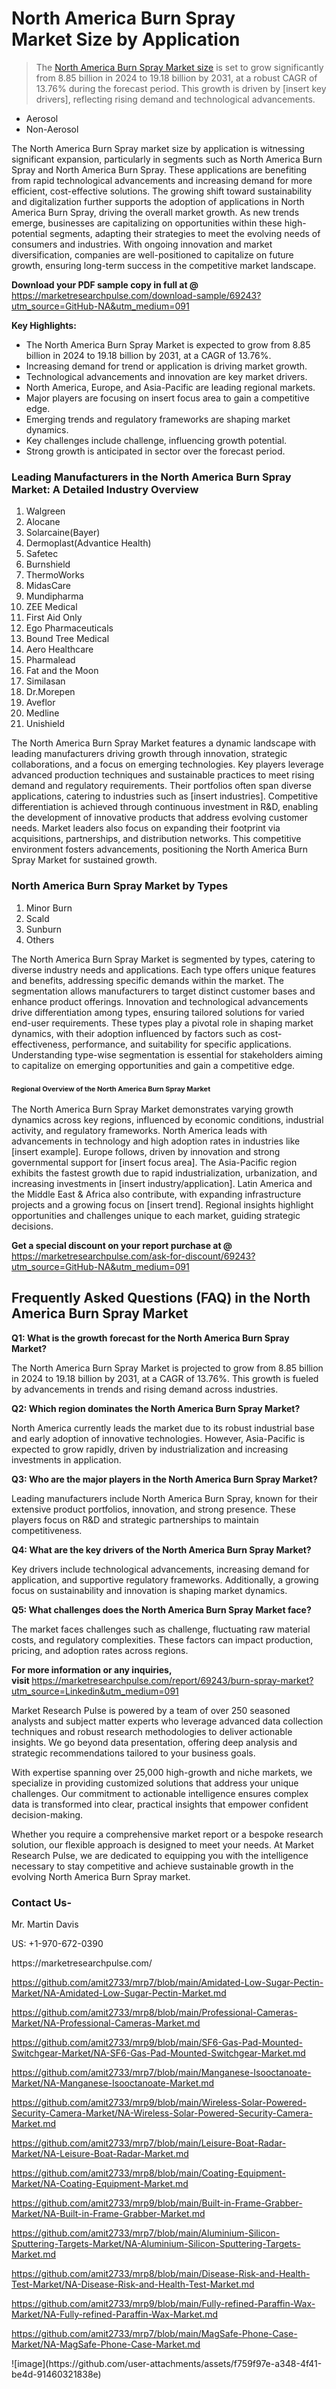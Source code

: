<h1>North America Burn Spray Market&nbsp;Size by Application</h1><blockquote><p>The <a href="https://marketresearchpulse.com/download-sample/69243?utm_source=GitHub-NA&amp;utm_medium=091">North America Burn Spray Market size</a> is set to grow significantly from 8.85 billion in 2024 to 19.18 billion by 2031, at a robust CAGR of 13.76% during the forecast period. This growth is driven by [insert key drivers], reflecting rising demand and technological advancements.</p></blockquote><ul><li>Aerosol<li> Non-Aerosol</li></ul><p>The North America Burn Spray market size by application is witnessing significant expansion, particularly in segments such as North America Burn Spray and North America Burn Spray. These applications are benefiting from rapid technological advancements and increasing demand for more efficient, cost-effective solutions. The growing shift toward sustainability and digitalization further supports the adoption of applications in North America Burn Spray, driving the overall market growth. As new trends emerge, businesses are capitalizing on opportunities within these high-potential segments, adapting their strategies to meet the evolving needs of consumers and industries. With ongoing innovation and market diversification, companies are well-positioned to capitalize on future growth, ensuring long-term success in the competitive market landscape.</p><p><strong>Download your PDF sample copy in full at @ </strong><a href="https://marketresearchpulse.com/download-sample/69243?utm_source=GitHub-NA&amp;utm_medium=091">https://marketresearchpulse.com/download-sample/69243?utm_source=GitHub-NA&amp;utm_medium=091</a></p><p><strong>Key Highlights: </strong></p><ul><li>The North America Burn Spray Market is expected to grow from 8.85 billion in 2024 to 19.18 billion by 2031, at a CAGR of 13.76%.</li><li>Increasing demand for trend or application is driving market growth.</li><li>Technological advancements and innovation are key market drivers.</li><li>North America, Europe, and Asia-Pacific are leading regional markets.</li><li>Major players are focusing on insert focus area to gain a competitive edge.</li><li>Emerging trends and regulatory frameworks are shaping market dynamics.</li><li>Key challenges include challenge, influencing growth potential.</li><li>Strong growth is anticipated in sector over the forecast period.</li></ul><h3>Leading Manufacturers in the North America Burn Spray Market: A Detailed Industry Overview</h3><ol><li>Walgreen</li><li>Alocane</li><li>Solarcaine(Bayer)</li><li>Dermoplast(Advantice Health)</li><li>Safetec</li><li>Burnshield</li><li>ThermoWorks</li><li>MidasCare</li><li>Mundipharma</li><li>ZEE Medical</li><li>First Aid Only</li><li>Ego Pharmaceuticals</li><li>Bound Tree Medical</li><li>Aero Healthcare</li><li>Pharmalead</li><li>Fat and the Moon</li><li>Similasan</li><li>Dr.Morepen</li><li>Aveflor</li><li>Medline</li><li>Unishield</li></ol><div class="flex max-w-full flex-col flex-grow"><div class="min-h-8 text-message flex w-full flex-col items-end gap-2 whitespace-normal break-words [.text-message+&amp;]:mt-5" dir="auto" data-message-author-role="assistant" data-message-id="fd8432e4-4910-450d-b182-61b7bfb0a01f" data-message-model-slug="gpt-4o"><div class="flex w-full flex-col gap-1 empty:hidden first:pt-[3px]"><div class="markdown prose w-full break-words dark:prose-invert light"><p>The North America Burn Spray Market features a dynamic landscape with leading manufacturers driving growth through innovation, strategic collaborations, and a focus on emerging technologies. Key players leverage advanced production techniques and sustainable practices to meet rising demand and regulatory requirements. Their portfolios often span diverse applications, catering to industries such as [insert industries]. Competitive differentiation is achieved through continuous investment in R&amp;D, enabling the development of innovative products that address evolving customer needs. Market leaders also focus on expanding their footprint via acquisitions, partnerships, and distribution networks. This competitive environment fosters advancements, positioning the North America Burn Spray Market for sustained growth.</p></div></div></div></div><h3>North America Burn Spray Market by Types</h3><ol><li>Minor Burn<li> Scald<li> Sunburn<li> Others</li></ol><div class="flex max-w-full flex-col flex-grow"><div class="min-h-8 text-message flex w-full flex-col items-end gap-2 whitespace-normal break-words [.text-message+&amp;]:mt-5" dir="auto" data-message-author-role="assistant" data-message-id="084470be-0bb7-4664-bddf-5156b4f41249" data-message-model-slug="gpt-4o-mini"><div class="flex w-full flex-col gap-1 empty:hidden first:pt-[3px]"><div class="markdown prose w-full break-words dark:prose-invert light"><p>The North America Burn Spray Market is segmented by types, catering to diverse industry needs and applications. Each type offers unique features and benefits, addressing specific demands within the market. The segmentation allows manufacturers to target distinct customer bases and enhance product offerings. Innovation and technological advancements drive differentiation among types, ensuring tailored solutions for varied end-user requirements. These types play a pivotal role in shaping market dynamics, with their adoption influenced by factors such as cost-effectiveness, performance, and suitability for specific applications. Understanding type-wise segmentation is essential for stakeholders aiming to capitalize on emerging opportunities and gain a competitive edge.</p></div></div></div></div><h3><span style="font-size: 11px;">Regional Overview of the North America Burn Spray Market</span></h3><div class="flex max-w-full flex-col flex-grow"><div class="min-h-8 text-message flex w-full flex-col items-end gap-2 whitespace-normal break-words [.text-message+&amp;]:mt-5" dir="auto" data-message-author-role="assistant" data-message-id="e9038762-ce64-4e30-91c9-9bd413514231" data-message-model-slug="gpt-4o-mini"><div class="flex w-full flex-col gap-1 empty:hidden first:pt-[3px]"><div class="markdown prose w-full break-words dark:prose-invert light"><p>The North America Burn Spray Market demonstrates varying growth dynamics across key regions, influenced by economic conditions, industrial activity, and regulatory frameworks. North America leads with advancements in technology and high adoption rates in industries like [insert example]. Europe follows, driven by innovation and strong governmental support for [insert focus area]. The Asia-Pacific region exhibits the fastest growth due to rapid industrialization, urbanization, and increasing investments in [insert industry/application]. Latin America and the Middle East &amp; Africa also contribute, with expanding infrastructure projects and a growing focus on [insert trend]. Regional insights highlight opportunities and challenges unique to each market, guiding strategic decisions.</p></div></div></div></div><p><strong>Get a special discount on your report purchase at @ </strong><a href="https://marketresearchpulse.com/ask-for-discount/69243?utm_source=GitHub-NA&amp;utm_medium=091">https://marketresearchpulse.com/ask-for-discount/69243?utm_source=GitHub-NA&amp;utm_medium=091</a></p><h2>Frequently Asked Questions (FAQ) in the North America Burn Spray Market</h2><p><strong>Q1: What is the growth forecast for the North America Burn Spray Market?</strong></p><p>The North America Burn Spray Market is projected to grow from 8.85 billion in 2024 to 19.18 billion by 2031, at a CAGR of 13.76%. This growth is fueled by advancements in trends and rising demand across industries.</p><p><strong>Q2: Which region dominates the North America Burn Spray Market?</strong></p><p>North America currently leads the market due to its robust industrial base and early adoption of innovative technologies. However, Asia-Pacific is expected to grow rapidly, driven by industrialization and increasing investments in application.</p><p><strong>Q3: Who are the major players in the North America Burn Spray Market?</strong></p><p>Leading manufacturers include North America Burn Spray, known for their extensive product portfolios, innovation, and strong presence. These players focus on R&amp;D and strategic partnerships to maintain competitiveness.</p><p><strong>Q4: What are the key drivers of the North America Burn Spray Market?</strong></p><p>Key drivers include technological advancements, increasing demand for application, and supportive regulatory frameworks. Additionally, a growing focus on sustainability and innovation is shaping market dynamics.</p><p><strong>Q5: What challenges does the North America Burn Spray Market face?</strong></p><p>The market faces challenges such as challenge, fluctuating raw material costs, and regulatory complexities. These factors can impact production, pricing, and adoption rates across regions.</p><p><strong>For more information or any inquiries, visit&nbsp;</strong><a href="https://marketresearchpulse.com/report/69243/burn-spray-market?utm_source=Linkedin&utm_medium=091">https://marketresearchpulse.com/report/69243/burn-spray-market?utm_source=Linkedin&utm_medium=091</a></p><p>Market Research Pulse is powered by a team of over 250 seasoned analysts and subject matter experts who leverage advanced data collection techniques and robust research methodologies to deliver actionable insights. We go beyond data presentation, offering deep analysis and strategic recommendations tailored to your business goals.</p><p>With expertise spanning over 25,000 high-growth and niche markets, we specialize in providing customized solutions that address your unique challenges. Our commitment to actionable intelligence ensures complex data is transformed into clear, practical insights that empower confident decision-making.</p><p>Whether you require a comprehensive market report or a bespoke research solution, our flexible approach is designed to meet your needs. At Market Research Pulse, we are dedicated to equipping you with the intelligence necessary to stay competitive and achieve sustainable growth in the evolving North America Burn Spray market.</p><h3><strong>Contact Us-</strong></h3><p>Mr. Martin Davis</p><p>US: +1-970-672-0390</p><p>https://marketresearchpulse.com/</p><p><a href="https://github.com/amit2733/mrp7/blob/main/Amidated-Low-Sugar-Pectin-Market/NA-Amidated-Low-Sugar-Pectin-Market.md">https://github.com/amit2733/mrp7/blob/main/Amidated-Low-Sugar-Pectin-Market/NA-Amidated-Low-Sugar-Pectin-Market.md</a></p><p><a href="https://github.com/amit2733/mrp8/blob/main/Professional-Cameras-Market/NA-Professional-Cameras-Market.md">https://github.com/amit2733/mrp8/blob/main/Professional-Cameras-Market/NA-Professional-Cameras-Market.md</a></p><p><a href="https://github.com/amit2733/mrp9/blob/main/SF6-Gas-Pad-Mounted-Switchgear-Market/NA-SF6-Gas-Pad-Mounted-Switchgear-Market.md">https://github.com/amit2733/mrp9/blob/main/SF6-Gas-Pad-Mounted-Switchgear-Market/NA-SF6-Gas-Pad-Mounted-Switchgear-Market.md</a></p><p><a href="https://github.com/amit2733/mrp7/blob/main/Manganese-Isooctanoate-Market/NA-Manganese-Isooctanoate-Market.md">https://github.com/amit2733/mrp7/blob/main/Manganese-Isooctanoate-Market/NA-Manganese-Isooctanoate-Market.md</a></p><p><a href="https://github.com/amit2733/mrp9/blob/main/Wireless-Solar-Powered-Security-Camera-Market/NA-Wireless-Solar-Powered-Security-Camera-Market.md">https://github.com/amit2733/mrp9/blob/main/Wireless-Solar-Powered-Security-Camera-Market/NA-Wireless-Solar-Powered-Security-Camera-Market.md</a></p><p><a href="https://github.com/amit2733/mrp7/blob/main/Leisure-Boat-Radar-Market/NA-Leisure-Boat-Radar-Market.md">https://github.com/amit2733/mrp7/blob/main/Leisure-Boat-Radar-Market/NA-Leisure-Boat-Radar-Market.md</a></p><p><a href="https://github.com/amit2733/mrp8/blob/main/Coating-Equipment-Market/NA-Coating-Equipment-Market.md">https://github.com/amit2733/mrp8/blob/main/Coating-Equipment-Market/NA-Coating-Equipment-Market.md</a></p><p><a href="https://github.com/amit2733/mrp9/blob/main/Built-in-Frame-Grabber-Market/NA-Built-in-Frame-Grabber-Market.md">https://github.com/amit2733/mrp9/blob/main/Built-in-Frame-Grabber-Market/NA-Built-in-Frame-Grabber-Market.md</a></p><p><a href="https://github.com/amit2733/mrp7/blob/main/Aluminium-Silicon-Sputtering-Targets-Market/NA-Aluminium-Silicon-Sputtering-Targets-Market.md">https://github.com/amit2733/mrp7/blob/main/Aluminium-Silicon-Sputtering-Targets-Market/NA-Aluminium-Silicon-Sputtering-Targets-Market.md</a></p><p><a href="https://github.com/amit2733/mrp8/blob/main/Disease-Risk-and-Health-Test-Market/NA-Disease-Risk-and-Health-Test-Market.md">https://github.com/amit2733/mrp8/blob/main/Disease-Risk-and-Health-Test-Market/NA-Disease-Risk-and-Health-Test-Market.md</a></p><p><a href="https://github.com/amit2733/mrp9/blob/main/Fully-refined-Paraffin-Wax-Market/NA-Fully-refined-Paraffin-Wax-Market.md">https://github.com/amit2733/mrp9/blob/main/Fully-refined-Paraffin-Wax-Market/NA-Fully-refined-Paraffin-Wax-Market.md</a></p><p><a href="https://github.com/amit2733/mrp7/blob/main/MagSafe-Phone-Case-Market/NA-MagSafe-Phone-Case-Market.md">https://github.com/amit2733/mrp7/blob/main/MagSafe-Phone-Case-Market/NA-MagSafe-Phone-Case-Market.md</a></p>
![image](https://github.com/user-attachments/assets/f759f97e-a348-4f41-be4d-91460321838e)
